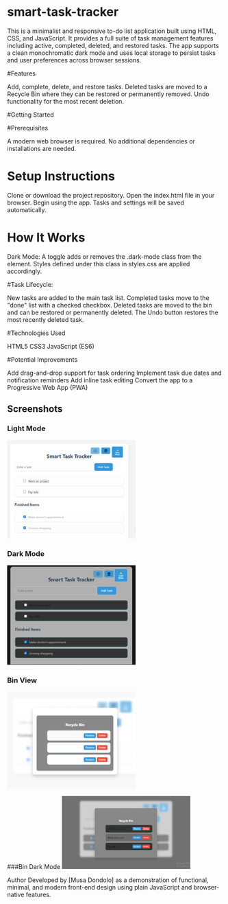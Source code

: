 # smart-task-tracker

This is a minimalist and responsive to-do list application built using HTML, CSS, and JavaScript. It provides a full suite of task management features including active, completed, deleted, and restored tasks. The app supports a clean monochromatic dark mode and uses local storage to persist tasks and user preferences across browser sessions.

#Features

Add, complete, delete, and restore tasks.
Deleted tasks are moved to a Recycle Bin where they can be restored or permanently removed.
Undo functionality for the most recent deletion.

#Getting Started

#Prerequisites

A modern web browser is required. No additional dependencies or installations are needed.

# Setup Instructions
Clone or download the project repository.
Open the index.html file in your browser.
Begin using the app. Tasks and settings will be saved automatically.

# How It Works

Dark Mode: A toggle adds or removes the .dark-mode class from the <body> element. Styles defined under this class in styles.css are applied accordingly.

#Task Lifecycle:

New tasks are added to the main task list.
Completed tasks move to the "done" list with a checked checkbox.
Deleted tasks are moved to the bin and can be restored or permanently deleted.
The Undo button restores the most recently deleted task.

#Technologies Used

HTML5
CSS3
JavaScript (ES6)

#Potential Improvements

Add drag-and-drop support for task ordering
Implement task due dates and notification reminders
Add inline task editing
Convert the app to a Progressive Web App (PWA)

## Screenshots

### Light Mode
<img src="assets/screenshots/light-mode.png" alt="Light mode" width="300">

### Dark Mode
<img src="assets/screenshots/dark-mode.png" alt="Dark mode" width="300">

### Bin View
<img src="assets/screenshots/bin.png" alt="Recycle Bin view" width="300">

###Bin Dark Mode
<img src="assets/screenshots/bin-dark-mode.png" alt="Recycle Bin view" width="300">

Author
Developed by [Musa Dondolo] as a demonstration of functional, minimal, and modern front-end design using plain JavaScript and browser-native features.
